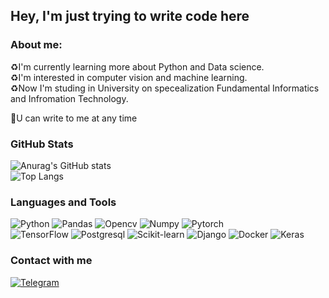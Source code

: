 ## Hey, I'm just trying to write code here

### About me: 
♻️I'm currently learning more about Python and Data science. <br>
♻️I'm interested in computer vision and machine learning. <br>
♻️Now I'm studing in University on specealization Fundamental Informatics and Infromation Technology. <br>

💭U can write to me at any time

### GitHub Stats
![Anurag's GitHub stats](https://github-readme-stats.vercel.app/api?username=1mmo&show_icons=true&hide=contribs,prs&cache_seconds=86400&theme=moltack)<br>
![Top Langs](https://github-readme-stats.vercel.app/api/top-langs/?username=1mmo&layout=compact&show_icons=true&hide=contribs,prs&cache_seconds=86400&theme=moltack)

### Languages and Tools
![Python](https://img.shields.io/badge/Python-090909?style=for-the-badge&logo=python)
![Pandas](https://img.shields.io/badge/Pandas-090909?style=for-the-badge&logo=pandas)
![Opencv](https://img.shields.io/badge/Opencv-090909?style=for-the-badge&logo=opencv)
![Numpy](https://img.shields.io/badge/Numpy-090909?style=for-the-badge&logo=Numpy)
![Pytorch](https://img.shields.io/badge/Pytorch-090909?style=for-the-badge&logo=pytorch)
<br>
![TensorFlow](https://img.shields.io/badge/TensorFlow-090909?style=for-the-badge&logo=tensorflow)
![Postgresql](https://img.shields.io/badge/Postgresql-090909?style=for-the-badge&logo=postgresql)
![Scikit-learn](https://img.shields.io/badge/Scikitlearn-090909?style=for-the-badge&logo=scikit-learn)
![Django](https://img.shields.io/badge/Django-090909?style=for-the-badge&logo=django&logoColor=brightgreen)
![Docker](https://img.shields.io/badge/Docker-090909?style=for-the-badge&logo=docker)
![Keras](https://img.shields.io/badge/Keras-090909?style=for-the-badge&logo=keras)

### Contact with me

[![Telegram](https://img.shields.io/badge/Telegram-090909?style=for-the-badge&logo=telegram)](https://t.me/yuuunost)
